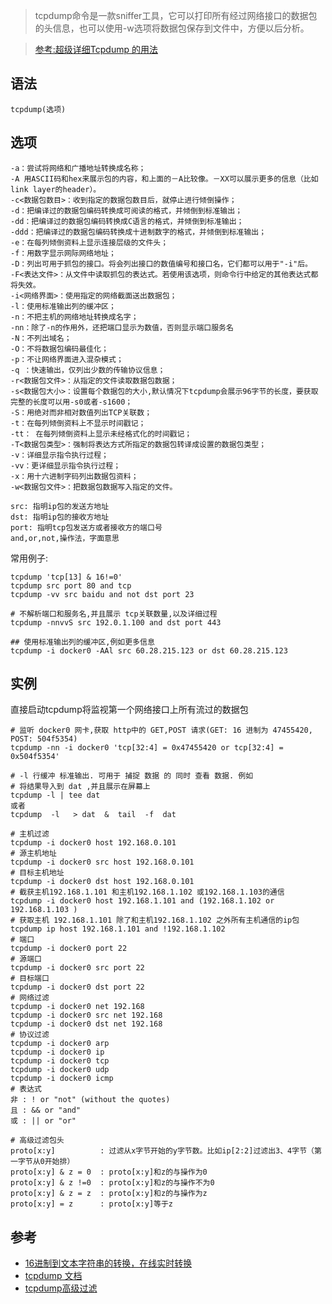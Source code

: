 > tcpdump命令是一款sniffer工具，它可以打印所有经过网络接口的数据包的头信息，也可以使用-w选项将数据包保存到文件中，方便以后分析。

> [参考:超级详细Tcpdump 的用法](https://www.cnblogs.com/maifengqiang/p/3863168.html)

语法
---
    tcpdump(选项)
选项
---
    -a：尝试将网络和广播地址转换成名称；
    -A 用ASCII码和hex来展示包的内容，和上面的－A比较像。－XX可以展示更多的信息（比如link layer的header）。
    -c<数据包数目>：收到指定的数据包数目后，就停止进行倾倒操作；
    -d：把编译过的数据包编码转换成可阅读的格式，并倾倒到标准输出；
    -dd：把编译过的数据包编码转换成C语言的格式，并倾倒到标准输出；
    -ddd：把编译过的数据包编码转换成十进制数字的格式，并倾倒到标准输出；
    -e：在每列倾倒资料上显示连接层级的文件头；
    -f：用数字显示网际网络地址；
    -D：列出可用于抓包的接口。将会列出接口的数值编号和接口名，它们都可以用于"-i"后。
    -F<表达文件>：从文件中读取抓包的表达式。若使用该选项，则命令行中给定的其他表达式都将失效。
    -i<网络界面>：使用指定的网络截面送出数据包；
    -l：使用标准输出列的缓冲区；
    -n：不把主机的网络地址转换成名字；
    -nn：除了-n的作用外，还把端口显示为数值，否则显示端口服务名
    -N：不列出域名；
    -O：不将数据包编码最佳化；
    -p：不让网络界面进入混杂模式；
    -q ：快速输出，仅列出少数的传输协议信息；
    -r<数据包文件>：从指定的文件读取数据包数据；
    -s<数据包大小>：设置每个数据包的大小,默认情况下tcpdump会展示96字节的长度，要获取完整的长度可以用-s0或者-s1600；
    -S：用绝对而非相对数值列出TCP关联数；
    -t：在每列倾倒资料上不显示时间戳记；
    -tt： 在每列倾倒资料上显示未经格式化的时间戳记；
    -T<数据包类型>：强制将表达方式所指定的数据包转译成设置的数据包类型；
    -v：详细显示指令执行过程；
    -vv：更详细显示指令执行过程；
    -x：用十六进制字码列出数据包资料；
    -w<数据包文件>：把数据包数据写入指定的文件。

    src: 指明ip包的发送方地址
    dst: 指明ip包的接收方地址
    port: 指明tcp包发送方或者接收方的端口号
    and,or,not,操作法，字面意思

常用例子:

    tcpdump 'tcp[13] & 16!=0'
    tcpdump src port 80 and tcp
    tcpdump -vv src baidu and not dst port 23

    # 不解析端口和服务名,并且展示 tcp关联数量,以及详细过程
    tcpdump -nnvvS src 192.0.1.100 and dst port 443

    ## 使用标准输出列的缓冲区,例如更多信息
    tcpdump -i docker0 -AAl src 60.28.215.123 or dst 60.28.215.123

实例
----

直接启动tcpdump将监视第一个网络接口上所有流过的数据包


    # 监听 docker0 网卡,获取 http中的 GET,POST 请求(GET: 16 进制为 47455420, POST: 504f5354)
    tcpdump -nn -i docker0 'tcp[32:4] = 0x47455420 or tcp[32:4] = 0x504f5354' 

    # -l 行缓冲 标准输出. 可用于 捕捉 数据 的 同时 查看 数据. 例如
    # 将结果导入到 dat ,并且展示在屏幕上
    tcpdump -l | tee dat
    或者
    tcpdump  -l   > dat  &  tail  -f  dat

    # 主机过滤
    tcpdump -i docker0 host 192.168.0.101
    # 源主机地址
    tcpdump -i docker0 src host 192.168.0.101
    # 目标主机地址
    tcpdump -i docker0 dst host 192.168.0.101
    # 截获主机192.168.1.101 和主机192.168.1.102 或192.168.1.103的通信
    tcpdump -i docker0 host 192.168.1.101 and (192.168.1.102 or 192.168.1.103 )
    # 获取主机 192.168.1.101 除了和主机192.168.1.102 之外所有主机通信的ip包
    tcpdump ip host 192.168.1.101 and !192.168.1.102
    # 端口
    tcpdump -i docker0 port 22
    # 源端口
    tcpdump -i docker0 src port 22
    # 目标端口
    tcpdump -i docker0 dst port 22
    # 网络过滤
    tcpdump -i docker0 net 192.168
    tcpdump -i docker0 src net 192.168
    tcpdump -i docker0 dst net 192.168
    # 协议过滤
    tcpdump -i docker0 arp
    tcpdump -i docker0 ip
    tcpdump -i docker0 tcp
    tcpdump -i docker0 udp
    tcpdump -i docker0 icmp
    # 表达式
    非 : ! or "not" (without the quotes)
    且 : && or "and"
    或 : || or "or"

    # 高级过滤包头
    proto[x:y]          : 过滤从x字节开始的y字节数。比如ip[2:2]过滤出3、4字节（第一字节从0开始排）
    proto[x:y] & z = 0  : proto[x:y]和z的与操作为0
    proto[x:y] & z !=0  : proto[x:y]和z的与操作不为0
    proto[x:y] & z = z  : proto[x:y]和z的与操作为z
    proto[x:y] = z      : proto[x:y]等于z
参考
---
- [16进制到文本字符串的转换，在线实时转换](http://www.bejson.com/convert/ox2str/)
- [tcpdump 文档](https://manpages.debian.org/stretch/manpages-zh/tcpdump.8.zh_CN.html)
- [tcpdump高级过滤](https://www.cnblogs.com/starlion/p/9017495.html)